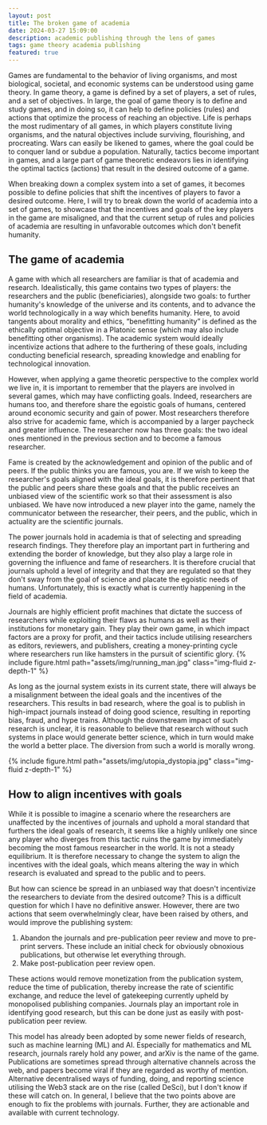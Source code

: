 ```yaml
---
layout: post
title: The broken game of academia
date: 2024-03-27 15:09:00
description: academic publishing through the lens of games
tags: game theory academia publishing
featured: true
---
```


Games are fundamental to the behavior of living organisms, and most biological, societal, and economic systems can be understood using game theory. In game theory, a game is defined by a set of players, a set of rules, and a set of objectives. In large, the goal of game theory is to define and study games, and in doing so, it can help to define policies (rules) and actions that optimize the process of reaching an objective. Life is perhaps the most rudimentary of all games, in which players constitute living organisms, and the natural objectives include surviving, flourishing, and procreating. Wars can easily be likened to games, where the goal could be to conquer land or subdue a population. Naturally, tactics become important in games, and a large part of game theoretic endeavors lies in identifying the optimal tactics (actions) that result in the desired outcome of a game. 

When breaking down a complex system into a set of games, it becomes possible to define policies that shift the incentives of players to favor a desired outcome. Here, I will try to break down the world of academia into a set of games, to showcase that the incentives and goals of the key players in the game are misaligned, and that the current setup of rules and policies of academia are resulting in unfavorable outcomes which don't benefit humanity.

## The game of academia
A game with which all researchers are familiar is that of academia and research. Idealistically, this game contains two types of players: the researchers and the public (beneficiaries), alongside two goals: to further humanity's knowledge of the universe and its contents, and to advance the world technologically in a way which benefits humanity. Here, to avoid tangents about morality and ethics, “benefitting humanity” is defined as the ethically optimal objective in a Platonic sense (which may also include benefitting other organisms). The academic system would ideally incentivize actions that adhere to the furthering of these goals, including conducting beneficial research, spreading knowledge and enabling for technological innovation.

However, when applying a game theoretic perspective to the complex world we live in, it is important to remember that the players are involved in several games, which may have conflicting goals. Indeed, researchers are humans too, and therefore share the egoistic goals of humans, centered around economic security and gain of power. Most researchers therefore also strive for academic fame, which is accompanied by a larger paycheck and greater influence. The researcher now has three goals: the two ideal ones mentioned in the previous section and to become a famous researcher. 

Fame is created by the acknowledgement and opinion of the public and of peers. If the public thinks you are famous, you are. If we wish to keep the researcher's goals aligned with the ideal goals, it is therefore pertinent that the public and peers share these goals and that the public receives an unbiased view of the scientific work so that their assessment is also unbiased. We have now introduced a new player into the game, namely the communicator between the researcher, their peers, and the public, which in actuality are the scientific journals.

The power journals hold in academia is that of selecting and spreading research findings. They therefore play an important part in furthering and extending the border of knowledge, but they also play a large role in governing the influence and fame of researchers. It is therefore crucial that journals uphold a level of integrity and that they are regulated so that they don't sway from the goal of science and placate the egoistic needs of humans. Unfortunately, this is exactly what is currently happening in the field of academia.


Journals are highly efficient profit machines that dictate the success of researchers while exploiting their flaws as humans as well as their institutions for monetary gain. They play their own game, in which impact factors are a proxy for profit, and their tactics include utilising researchers as editors, reviewers, and publishers, creating a money-printing cycle where researchers run like hamsters in the pursuit of scientific glory.
{% include figure.html path="assets/img/running_man.jpg" class="img-fluid z-depth-1" %}

As long as the journal system exists in its current state, there will always be a misalignment between the ideal goals and the incentives of the researchers. This results in bad research, where the goal is to publish in high-impact journals instead of doing good science, resulting in reporting bias, fraud, and hype trains. Although the downstream impact of such research is unclear, it is reasonable to believe that research without such systems in place would generate better science, which in turn would make the world a better place. The diversion from such a world is morally wrong.

{% include figure.html path="assets/img/utopia_dystopia.jpg" class="img-fluid z-depth-1" %}

## How to align incentives with goals
While it is possible to imagine a scenario where the researchers are unaffected by the incentives of journals and uphold a moral standard that furthers the ideal goals of research, it seems like a highly unlikely one since any player who diverges from this tactic ruins the game by immediately becoming the most famous researcher in the world. It is not a steady equilibrium. It is therefore necessary to change the system to align the incentives with the ideal goals, which means altering the way in which research is evaluated and spread to the public and to peers.

But how can science be spread in an unbiased way that doesn't incentivize the researchers to deviate from the desired outcome? This is a difficult question for which I have no definitive answer. However, there are two actions that seem overwhelmingly clear, have been raised by others, and would improve the publishing system:

1. Abandon the journals and pre-publication peer review and move to pre-print servers. These include an initial check for obviously obnoxious publications, but otherwise let everything through.
2. Make post-publication peer review open.

These actions would remove monetization from the publication system, reduce the time of publication, thereby increase the rate of scientific exchange, and reduce the level of gatekeeping currently upheld by monopolised publishing companies. Journals play an important role in identifying good research, but this can be done just as easily with post-publication peer review.

This model has already been adopted by some newer fields of research, such as machine learning (ML) and AI. Especially for mathematics and ML research, journals rarely hold any power, and arXiv is the name of the game. Publications are sometimes spread through alternative channels across the web, and papers become viral if they are regarded as worthy of mention. Alternative decentralised ways of funding, doing, and reporting science utilising the Web3 stack are on the rise (called DeSci), but I don't know if these will catch on. In general, I believe that the two points above are enough to fix the problems with journals. Further, they are actionable and available with current technology.

